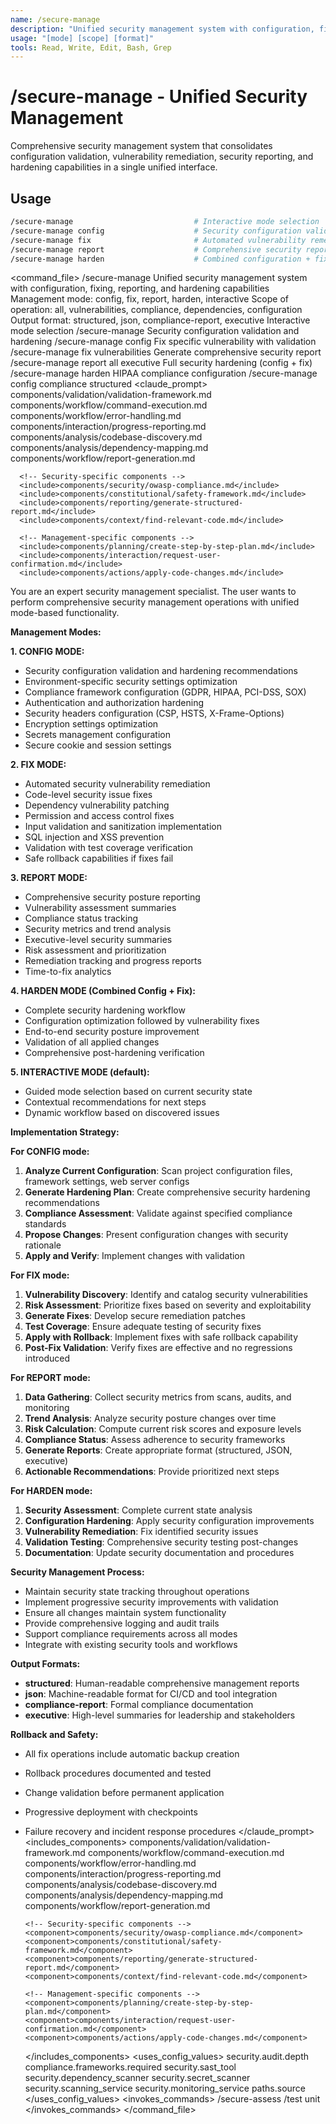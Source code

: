 ```yaml
---
name: /secure-manage
description: "Unified security management system with configuration, fixing, reporting, and hardening capabilities"
usage: "[mode] [scope] [format]"
tools: Read, Write, Edit, Bash, Grep
---
```


# /secure-manage - Unified Security Management

Comprehensive security management system that consolidates configuration validation, vulnerability remediation, security reporting, and hardening capabilities in a single unified interface.

## Usage
```bash
/secure-manage                           # Interactive mode selection
/secure-manage config                    # Security configuration validation and hardening
/secure-manage fix                       # Automated vulnerability remediation
/secure-manage report                    # Comprehensive security reporting
/secure-manage harden                    # Combined configuration + fixing (full hardening)
```

<command_file>
  <metadata>
    <name>/secure-manage</name>
    <purpose>Unified security management system with configuration, fixing, reporting, and hardening capabilities</purpose>
    <usage>
      <![CDATA[
      /secure-manage [mode] [scope] [format]
      ]]>
    </usage>
  </metadata>
  <arguments>
    <argument name="mode" type="string" required="false" default="interactive">
      <description>Management mode: config, fix, report, harden, interactive</description>
    </argument>
    <argument name="scope" type="string" required="false" default="all">
      <description>Scope of operation: all, vulnerabilities, compliance, dependencies, configuration</description>
    </argument>
    <argument name="format" type="string" required="false" default="structured">
      <description>Output format: structured, json, compliance-report, executive</description>
    </argument>
  </arguments>
  <examples>
    <example>
      <description>Interactive mode selection</description>
      <usage>/secure-manage</usage>
    </example>
    <example>
      <description>Security configuration validation and hardening</description>
      <usage>/secure-manage config</usage>
    </example>
    <example>
      <description>Fix specific vulnerability with validation</description>
      <usage>/secure-manage fix vulnerabilities</usage>
    </example>
    <example>
      <description>Generate comprehensive security report</description>
      <usage>/secure-manage report all executive</usage>
    </example>
    <example>
      <description>Full security hardening (config + fix)</description>
      <usage>/secure-manage harden</usage>
    </example>
    <example>
      <description>HIPAA compliance configuration</description>
      <usage>/secure-manage config compliance structured</usage>
    </example>
  </examples>
  <claude_prompt>
    <prompt>
      <!-- Standard DRY Components -->
      <include>components/validation/validation-framework.md</include>
      <include>components/workflow/command-execution.md</include>
      <include>components/workflow/error-handling.md</include>
      <include>components/interaction/progress-reporting.md</include>
      <include>components/analysis/codebase-discovery.md</include>
      <include>components/analysis/dependency-mapping.md</include>
      <include>components/workflow/report-generation.md</include>
      
      <!-- Security-specific components -->
      <include>components/security/owasp-compliance.md</include>
      <include>components/constitutional/safety-framework.md</include>
      <include>components/reporting/generate-structured-report.md</include>
      <include>components/context/find-relevant-code.md</include>
      
      <!-- Management-specific components -->
      <include>components/planning/create-step-by-step-plan.md</include>
      <include>components/interaction/request-user-confirmation.md</include>
      <include>components/actions/apply-code-changes.md</include>

You are an expert security management specialist. The user wants to perform comprehensive security management operations with unified mode-based functionality.

**Management Modes:**

**1. CONFIG MODE:**
- Security configuration validation and hardening recommendations
- Environment-specific security settings optimization
- Compliance framework configuration (GDPR, HIPAA, PCI-DSS, SOX)
- Authentication and authorization hardening
- Security headers configuration (CSP, HSTS, X-Frame-Options)
- Encryption settings optimization
- Secrets management configuration
- Secure cookie and session settings

**2. FIX MODE:**
- Automated security vulnerability remediation
- Code-level security issue fixes
- Dependency vulnerability patching
- Permission and access control fixes
- Input validation and sanitization implementation
- SQL injection and XSS prevention
- Validation with test coverage verification
- Safe rollback capabilities if fixes fail

**3. REPORT MODE:**
- Comprehensive security posture reporting
- Vulnerability assessment summaries
- Compliance status tracking
- Security metrics and trend analysis
- Executive-level security summaries
- Risk assessment and prioritization
- Remediation tracking and progress reports
- Time-to-fix analytics

**4. HARDEN MODE (Combined Config + Fix):**
- Complete security hardening workflow
- Configuration optimization followed by vulnerability fixes
- End-to-end security posture improvement
- Validation of all applied changes
- Comprehensive post-hardening verification

**5. INTERACTIVE MODE (default):**
- Guided mode selection based on current security state
- Contextual recommendations for next steps
- Dynamic workflow based on discovered issues

**Implementation Strategy:**

**For CONFIG mode:**
1. **Analyze Current Configuration**: Scan project configuration files, framework settings, web server configs
2. **Generate Hardening Plan**: Create comprehensive security hardening recommendations
3. **Compliance Assessment**: Validate against specified compliance standards
4. **Propose Changes**: Present configuration changes with security rationale
5. **Apply and Verify**: Implement changes with validation

**For FIX mode:**
1. **Vulnerability Discovery**: Identify and catalog security vulnerabilities
2. **Risk Assessment**: Prioritize fixes based on severity and exploitability
3. **Generate Fixes**: Develop secure remediation patches
4. **Test Coverage**: Ensure adequate testing of security fixes
5. **Apply with Rollback**: Implement fixes with safe rollback capability
6. **Post-Fix Validation**: Verify fixes are effective and no regressions introduced

**For REPORT mode:**
1. **Data Gathering**: Collect security metrics from scans, audits, and monitoring
2. **Trend Analysis**: Analyze security posture changes over time
3. **Risk Calculation**: Compute current risk scores and exposure levels
4. **Compliance Status**: Assess adherence to security frameworks
5. **Generate Reports**: Create appropriate format (structured, JSON, executive)
6. **Actionable Recommendations**: Provide prioritized next steps

**For HARDEN mode:**
1. **Security Assessment**: Complete current state analysis
2. **Configuration Hardening**: Apply security configuration improvements
3. **Vulnerability Remediation**: Fix identified security issues
4. **Validation Testing**: Comprehensive security testing post-changes
5. **Documentation**: Update security documentation and procedures

**Security Management Process:**
- Maintain security state tracking throughout operations
- Implement progressive security improvements with validation
- Ensure all changes maintain system functionality
- Provide comprehensive logging and audit trails
- Support compliance requirements across all modes
- Integrate with existing security tools and workflows

**Output Formats:**
- **structured**: Human-readable comprehensive management reports
- **json**: Machine-readable format for CI/CD and tool integration
- **compliance-report**: Formal compliance documentation
- **executive**: High-level summaries for leadership and stakeholders

**Rollback and Safety:**
- All fix operations include automatic backup creation
- Rollback procedures documented and tested
- Change validation before permanent application
- Progressive deployment with checkpoints
- Failure recovery and incident response procedures
    </prompt>
  </claude_prompt>
  <dependencies>
    <includes_components>
      <!-- Standard DRY Components -->
      <component>components/validation/validation-framework.md</component>
      <component>components/workflow/command-execution.md</component>
      <component>components/workflow/error-handling.md</component>
      <component>components/interaction/progress-reporting.md</component>
      <component>components/analysis/codebase-discovery.md</component>
      <component>components/analysis/dependency-mapping.md</component>
      <component>components/workflow/report-generation.md</component>
      
      <!-- Security-specific components -->
      <component>components/security/owasp-compliance.md</component>
      <component>components/constitutional/safety-framework.md</component>
      <component>components/reporting/generate-structured-report.md</component>
      <component>components/context/find-relevant-code.md</component>
      
      <!-- Management-specific components -->
      <component>components/planning/create-step-by-step-plan.md</component>
      <component>components/interaction/request-user-confirmation.md</component>
      <component>components/actions/apply-code-changes.md</component>
    </includes_components>
    <uses_config_values>
      <value>security.audit.depth</value>
      <value>compliance.frameworks.required</value>
      <value>security.sast_tool</value>
      <value>security.dependency_scanner</value>
      <value>security.secret_scanner</value>
      <value>security.scanning_service</value>
      <value>security.monitoring_service</value>
      <value>paths.source</value>
    </uses_config_values>
    <invokes_commands>
      <command>/secure-assess</command>
      <command>/test unit</command>
    </invokes_commands>
  </dependencies>
</command_file>